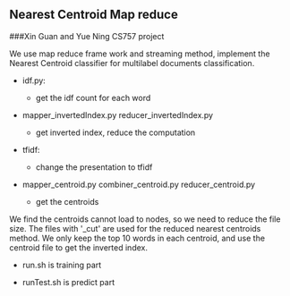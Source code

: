 ## Nearest Centroid Map reduce
###Xin Guan and Yue Ning CS757 project

We use map reduce frame work and streaming method, implement the 
Nearest Centroid classifier for multilabel documents classification.
- idf.py:
    - get the idf count for each word

- mapper_invertedIndex.py reducer_invertedIndex.py
    - get inverted index, reduce the computation

- tfidf:
    - change the presentation to tfidf

- mapper_centroid.py combiner_centroid.py reducer_centroid.py 
    - get the centroids

We find the centroids cannot load to nodes, so we need to reduce
the file size. The files with '_cut' are used for the reduced nearest
centroids method. We only keep the top 10 words in each centroid,
and use the centroid file to get the inverted index.

- run.sh is training part

- runTest.sh is predict part

